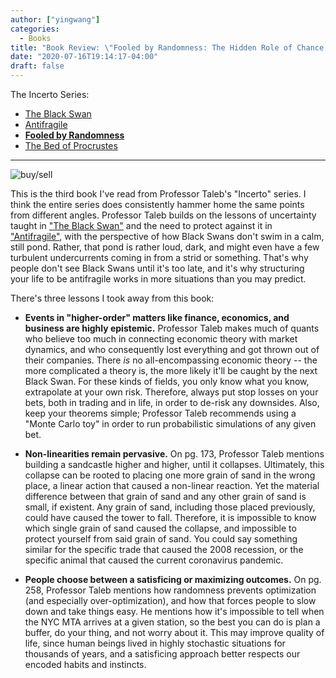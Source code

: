 ```yaml
---
author: ["yingwang"]
categories:
  - Books
title: "Book Review: \"Fooled by Randomness: The Hidden Role of Chance in Life and in the Markets\", by Nassim Nicholas Taleb"
date: "2020-07-16T19:14:17-04:00"
draft: false
---
```


The Incerto Series:

-   [The Black Swan](/posts/2020/04/09/the_black_swan)
-   [Antifragile](/posts/2020/05/06/antifragile)
-   [**Fooled by Randomness**](/posts/2020/07/16/fooled_by_randomness)
-   [The Bed of Procrustes](/posts/2020/07/17/the_bed_of_procrustes)

__________

![buy/sell](/img/posts/2020/07/16/fooled_by_randomness_1.png)

This is the third book I've read from Professor Taleb's "Incerto" series. I
think the entire series does consistently hammer home the same points from
different angles. Professor Taleb builds on the lessons of uncertainty taught in
["The Black Swan"](/posts/2020/04/09/the_black_swan) and the need to protect
against it in ["Antifragile"](/posts/2020/05/06/antifragile), with the
perspective of how Black Swans don't swim in a calm, still pond. Rather, that
pond is rather loud, dark, and might even have a few turbulent undercurrents
coming in from a strid or something. That's why people don't see Black Swans
until it's too late, and it's why structuring your life to be antifragile works
in more situations than you may predict.

There's three lessons I took away from this book:

-   **Events in "higher-order" matters like finance, economics, and business are
    highly epistemic.** Professor Taleb makes much of quants who believe too
    much in connecting economic theory with market dynamics, and who
    consequently lost everything and got thrown out of their companies. There
    *is* no all-encompassing economic theory -- the more complicated a theory
    is, the more likely it'll be caught by the next Black Swan. For these kinds
    of fields, you only know what you know, extrapolate at your own risk.
    Therefore, always put stop losses on your bets, both in trading and in life,
    in order to de-risk any downsides. Also, keep your theorems simple;
    Professor Taleb recommends using a "Monte Carlo toy" in order to run
    probabilistic simulations of any given bet.

-   **Non-linearities remain pervasive.** On pg. 173, Professor Taleb mentions
    building a sandcastle higher and higher, until it collapses. Ultimately,
    this collapse can be rooted to placing one more grain of sand in the wrong
    place, a linear action that caused a non-linear reaction. Yet the material
    difference between that grain of sand and any other grain of sand is small,
    if existent. Any grain of sand, including those placed previously, could
    have caused the tower to fall. Therefore, it is impossible to know which
    single grain of sand caused the collapse, and impossible to protect yourself
    from said grain of sand. You could say something similar for the specific
    trade that caused the 2008 recession, or the specific animal that caused the
    current coronavirus pandemic.

-   **People choose between a satisficing or maximizing outcomes.** On pg. 258,
    Professor Taleb mentions how randomness prevents optimization (and
    especially over-optimization), and how that forces people to slow down and
    take things easy. He mentions how it's impossible to tell when the NYC MTA
    arrives at a given station, so the best you can do is plan a buffer, do your
    thing, and not worry about it. This may improve quality of life, since human
    beings lived in highly stochastic situations for thousands of years, and a
    satisficing approach better respects our encoded habits and instincts.
